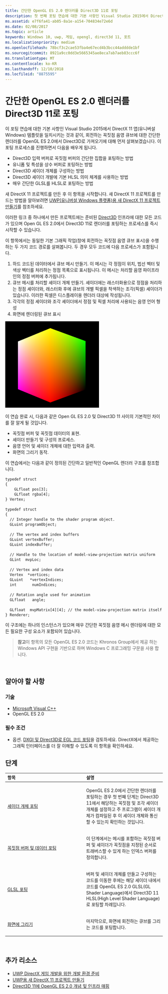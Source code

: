 ```yaml
---
title: 간단한 OpenGL ES 2.0 렌더러를 Direct3D 11로 포팅
description: 첫 번째 포팅 연습에 대한 기본 사항인 Visual Studio 2015에서 DirectX 11 앱(유니버설 Windows) 템플릿을 일치시키는 것과 같이, 회전하는 꼭짓점 음영 큐브에 대한 간단한 렌더러를 OpenGL ES 2.0에서 Direct3D로 가져오기에 먼저 살펴보겠습니다.
ms.assetid: e7f6fa41-ab05-8a1e-a154-704834e72e6d
ms.date: 02/08/2017
ms.topic: article
keywords: Windows 10, uwp, 게임, opengl, direct3d 11, 포트
ms.localizationpriority: medium
ms.openlocfilehash: 78bcf3c2cae53fba4e67ecd4b3bcc44adddde1bf
ms.sourcegitcommit: 8921a9cc0dd3e5665345ae8eca7ab7aeb83ccc6f
ms.translationtype: MT
ms.contentlocale: ko-KR
ms.lasthandoff: 12/10/2018
ms.locfileid: "8875595"
---
```

# <a name="port-a-simple-opengl-es-20-renderer-to-direct3d-11"></a>간단한 OpenGL ES 2.0 렌더러를 Direct3D 11로 포팅



이 포팅 연습에 대한 기본 사항인 Visual Studio 2015에서 DirectX 11 앱(유니버설 Windows) 템플릿을 일치시키는 것과 같이, 회전하는 꼭짓점 음영 큐브에 대한 간단한 렌더러를 OpenGL ES 2.0에서 Direct3D로 가져오기에 대해 먼저 살펴보겠습니다. 이 포팅 프로세스를 진행하면서 다음을 배우게 됩니다.

-   Direct3D 입력 버퍼로 꼭짓점 버퍼의 간단한 집합을 포팅하는 방법
-   유니폼 및 특성을 상수 버퍼로 포팅하는 방법
-   Direct3D 셰이더 개체를 구성하는 방법
-   Direct3D 셰이더 개발에 기본 HLSL 의미 체계를 사용하는 방법
-   매우 간단한 GLSL를 HLSL로 포팅하는 방법

새 DirectX 11 프로젝트를 만든 후 이 항목을 시작합니다. 새 DirectX 11 프로젝트를 만드는 방법을 알아보려면 [UWP(유니버설 Windows 플랫폼)용 새 DirectX 11 프로젝트 만들기](user-interface.md)를 참조하세요.

이러한 링크 중 하나에서 만든 프로젝트에는 준비된 [Direct3D](https://msdn.microsoft.com/library/windows/desktop/ff476345) 인프라에 대한 모든 코드가 있으며 Open GL ES 2.0에서 Direct3D 11로 렌더러를 포팅하는 프로세스를 즉시 시작할 수 있습니다.

이 항목에서는 동일한 기본 그래픽 작업(창에 회전하는 꼭짓점 음영 큐브 표시)을 수행하는 두 가지 코드 경로를 살펴봅니다. 두 경우 모두 코드에 다음 프로세스가 포함됩니다.

1.  하드 코드된 데이터에서 큐브 메시 만들기. 이 메시는 각 정점이 위치, 법선 벡터 및 색상 벡터를 처리하는 정점 목록으로 표시됩니다. 이 메시는 처리할 음영 파이프라인의 정점 버퍼에 추가됩니다.
2.  큐브 메시를 처리할 셰이더 개체 만들기. 셰이더에는 래스터화용으로 정점을 처리하는 정점 셰이더와, 래스터화 후에 큐브의 개별 픽셀을 착색하는 조각(픽셀) 셰이더가 있습니다. 이러한 픽셀은 디스플레이용 렌더러 대상에 작성됩니다.
3.  각각의 정점 셰이더와 조각 셰이더에서 정점 및 픽셀 처리에 사용되는 음영 언어 형성
4.  화면에 렌더링된 큐브 표시

![간단한 OpenGL 큐브](images/simple-opengl-cube.png)

이 연습 완료 시, 다음과 같은 Open GL ES 2.0 및 Direct3D 11 사이의 기본적인 차이를 잘 알게 될 것입니다.

-   꼭짓점 버퍼 및 꼭짓점 데이터의 표현.
-   셰이더 만들기 및 구성의 프로세스.
-   음영 언어 및 셰이더 개체에 대한 입력과 출력.
-   화면의 그리기 동작.

이 연습에서는 다음과 같이 정의된 간단하고 일반적인 OpenGL 렌더러 구조를 참조합니다.

``` syntax
typedef struct 
{
    GLfloat pos[3];        
    GLfloat rgba[4];
} Vertex;

typedef struct
{
  // Integer handle to the shader program object.
  GLuint programObject;

  // The vertex and index buffers
  GLuint vertexBuffer;
  GLuint indexBuffer;

  // Handle to the location of model-view-projection matrix uniform
  GLint  mvpLoc; 
   
  // Vertex and index data
  Vertex  *vertices;
  GLuint   *vertexIndices;
  int       numIndices;

  // Rotation angle used for animation
  GLfloat   angle;

  GLfloat  mvpMatrix[4][4]; // the model-view-projection matrix itself
} Renderer;
```

이 구조에는 하나의 인스턴스가 있으며 매우 간단한 꼭짓점 음영 메시 렌더링에 대한 모든 필요한 구성 요소가 포함되어 있습니다.

> **참고**이 항목의 모든 OpenGL ES 2.0 코드는 Khronos Group에서 제공 하는 Windows API 구현을 기반으로 하며 Windows C 프로그래밍 구문을 사용 합니다.

 

## <a name="what-you-need-to-know"></a>알아야 할 사항


### <a name="technologies"></a>기술

-   [Microsoft Visual C++](http://msdn.microsoft.com/library/vstudio/60k1461a.aspx)
-   OpenGL ES 2.0

### <a name="prerequisites"></a>필수 조건

-   옵션. [DXGI 및 Direct3D로 EGL 코드 포팅](moving-from-egl-to-dxgi.md)을 검토하세요. DirectX에서 제공하는 그래픽 인터페이스를 더 잘 이해할 수 있도록 이 항목을 확인하세요.

## <a name="span-idkeylinksstepsheadingspansteps"></a><span id="keylinks_steps_heading"></span>단계


<table>
<colgroup>
<col width="50%" />
<col width="50%" />
</colgroup>
<thead>
<tr class="header">
<th align="left">항목</th>
<th align="left">설명</th>
</tr>
</thead>
<tbody>
<tr class="odd">
<td align="left"><p><a href="port-the-shader-config.md">셰이더 개체 포팅</a></p></td>
<td align="left"><p>OpenGL ES 2.0에서 간단한 렌더러를 포팅하는 경우 첫 번째 단계는 Direct3D 11에서 해당하는 꼭짓점 및 조각 셰이더 개체를 설정하고 주 프로그램이 셰이더 개체가 컴파일된 후 이 셰이더 개체와 통신할 수 있는지 확인하는 것입니다.</p></td>
</tr>
<tr class="even">
<td align="left"><p><a href="port-the-vertex-buffers-and-data-config.md">꼭짓점 버퍼 및 데이터 포팅</a></p></td>
<td align="left"><p>이 단계에서는 메시를 포함하는 꼭짓점 버퍼 및 셰이더가 꼭짓점을 지정된 순서로 트래버스할 수 있게 하는 인덱스 버퍼를 정의합니다.</p></td>
</tr>
<tr class="odd">
<td align="left"><p><a href="port-the-glsl.md">GLSL 포팅</a></p></td>
<td align="left"><p>버퍼 및 셰이더 개체를 만들고 구성하는 코드를 이동한 후에는 해당 셰이더 내에서 코드를 OpenGL ES 2.0 GLSL(GL Shader Language)에서 Direct3D 11 HLSL(High Level Shader Language)로 포팅할 차례입니다.</p></td>
</tr>
<tr class="even">
<td align="left"><p><a href="draw-to-the-screen.md">화면에 그리기</a></p></td>
<td align="left"><p>마지막으로, 화면에 회전하는 큐브를 그리는 코드를 포팅합니다.</p></td>
</tr>
</tbody>
</table>

 

## <a name="span-idadditionalresourcesspanadditional-resources"></a><span id="additional_resources"></span>추가 리소스


-   [UWP DirectX 게임 개발을 위한 개발 환경 준비](prepare-your-dev-environment-for-windows-store-directx-game-development.md)
-   [UWP용 새 DirectX 11 프로젝트 만들기](user-interface.md)
-   [Direct3D 11에 OpenGL ES 2.0 개념 및 인프라 매핑](map-concepts-and-infrastructure.md)

 

 





